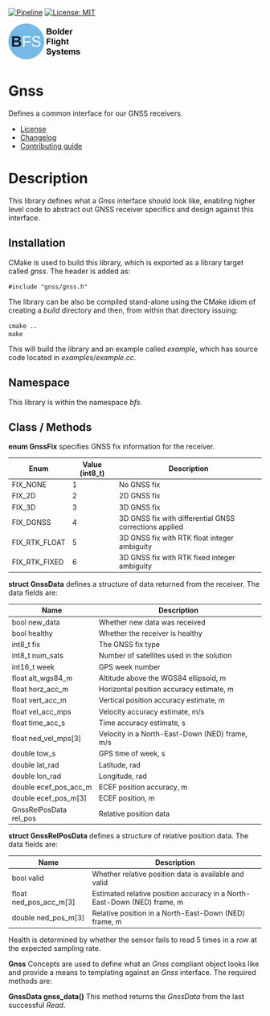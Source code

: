 [![Pipeline](https://gitlab.com/bolderflight/software/gnss/badges/main/pipeline.svg)](https://gitlab.com/bolderflight/software/gnss/) [![License: MIT](https://img.shields.io/badge/License-MIT-yellow.svg)](https://opensource.org/licenses/MIT)

![Bolder Flight Systems Logo](img/logo-words_75.png)

# Gnss
Defines a common interface for our GNSS receivers.
   * [License](LICENSE.md)
   * [Changelog](CHANGELOG.md)
   * [Contributing guide](CONTRIBUTING.md)

# Description
This library defines what a *Gnss* interface should look like, enabling higher level code to abstract out GNSS receiver specifics and design against this interface.

## Installation
CMake is used to build this library, which is exported as a library target called *gnss*. The header is added as:

```
#include "gnss/gnss.h"
```

The library can be also be compiled stand-alone using the CMake idiom of creating a *build* directory and then, from within that directory issuing:

```
cmake ..
make
```

This will build the library and an example called *example*, which has source code located in *examples/example.cc*.

## Namespace
This library is within the namespace *bfs*.

## Class / Methods

**enum GnssFix** specifies GNSS fix information for the receiver.

| Enum | Value (int8_t) | Description |
| --- | --- | --- |
| FIX_NONE | 1 | No GNSS fix |
| FIX_2D | 2 | 2D GNSS fix |
| FIX_3D | 3 | 3D GNSS fix |
| FIX_DGNSS | 4 | 3D GNSS fix with differential GNSS corrections applied |
| FIX_RTK_FLOAT | 5 | 3D GNSS fix with RTK float integer ambiguity |
| FIX_RTK_FIXED | 6 | 3D GNSS fix with RTK fixed integer ambiguity |

**struct GnssData** defines a structure of data returned from the receiver. The data fields are:

| Name | Description |
| --- | --- |
| bool new_data | Whether new data was received |
| bool healthy | Whether the receiver is healthy |
| int8_t fix | The GNSS fix type |
| int8_t num_sats | Number of satellites used in the solution |
| int16_t week | GPS week number |
| float alt_wgs84_m | Altitude above the WGS84 ellipsoid, m |
| float horz_acc_m | Horizontal position accuracy estimate, m |
| float vert_acc_m | Vertical position accuracy estimate, m |
| float vel_acc_mps | Velocity accuracy estimate, m/s |
| float time_acc_s | Time accuracy estimate, s |
| float ned_vel_mps[3] | Velocity in a North-East-Down (NED) frame, m/s |
| double tow_s | GPS time of week, s |
| double lat_rad | Latitude, rad |
| double lon_rad | Longitude, rad |
| double ecef_pos_acc_m | ECEF position accuracy, m |
| double ecef_pos_m[3] | ECEF position, m |
| GnssRelPosData rel_pos | Relative position data |

**struct GnssRelPosData** defines a structure of relative position data. The data fields are:

| Name | Description |
| ---  | --- |
| bool valid | Whether relative position data is available and valid |
| float ned_pos_acc_m[3] | Estimated relative position accuracy in a North-East-Down (NED) frame, m |
| double ned_pos_m[3] | Relative position in a North-East-Down (NED) frame, m |

Health is determined by whether the sensor fails to read 5 times in a row at the expected sampling rate.

**Gnss** Concepts are used to define what an *Gnss* compliant object looks like and provide a means to templating against an *Gnss* interface. The required methods are:

**GnssData gnss_data()** This method returns the *GnssData* from the last successful *Read*.
